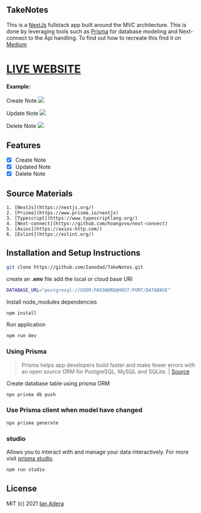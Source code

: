 ## TakeNotes

This is a [NextJs](https://nextjs.org/) fullstack app built around the MVC architecture. This is done by leveraging tools such as [Prisma](https://www.prisma.io/nextjs) for database modeling and Next-connect to the Api handling. To find out how to recreate this find it on [Medium](https://ianodad.medium.com/building-a-mvc-application-with-nextjs-and-prisma-a4be9276b9f2)

# [LIVE WEBSITE](https://take-notes-nine.vercel.app/)
#### Example:

Create Note
![](https://media.giphy.com/media/cklrnTxvhXhIIzdNYL/giphy.gif)

Update Note
![](https://media.giphy.com/media/RlkvAoJOEpa8W5BFsx/giphy.gif)

Delete Note
![](https://media.giphy.com/media/FWqX2de98go8sAh22L/giphy.gif)

## Features

- [x] Create Note
- [x] Updated Note
- [x] Delete Note

## Source Materials

```
1. [NextJs](https://nextjs.org/)
2. [Prisma](https://www.prisma.io/nextjs)
3. [Typescript](https://www.typescriptlang.org/)
4. [Next-connect](https://github.com/hoangvvo/next-connect)
5. [Axios](https://axios-http.com/)
6. [Eslint](https://eslint.org/)
```

## Installation and Setup Instructions

```bash
git clone https://github.com/Ianodad/TakeNotes.git
```
create an **.env** file add the local or cloud base URI

```bash
DATABASE_URL="postgresql://USER:PASSWORD@HOST:PORT/DATABASE"
```
Install node_modules dependencies

```bash
npm install
```

Run application

```bash
npm run dev
```

### Using Prisma

> Prisma helps app developers build faster and make fewer errors with an open source ORM for PostgreSQL, MySQL and SQLite. | [Source](https://www.prisma.io/)

Create database table using prisma ORM

```bash
npx prisma db push
```

### Use Prisma client when model have changed

```bash
npx prisma generate
```

### studio

Allows you to interact with and manage your data interactively. For more visit [prisma studio](https://www.prisma.io/docs/reference/api-reference/command-reference/#studio).

```bash
npm run studio
```

## License

MIT (c) 2021 [Ian Adera](https://github.com/ianodad)
